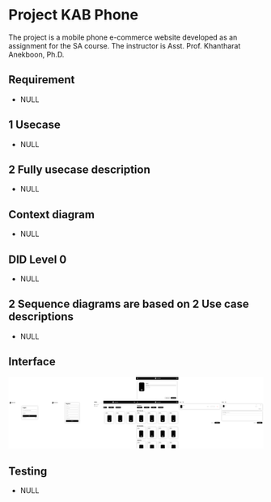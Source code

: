 # Project KAB Phone

The project is a mobile phone e-commerce website developed as an assignment for the SA course. The instructor is Asst. Prof. Khantharat Anekboon, Ph.D.


## Requirement 

- NULL

## 1 Usecase

- NULL

## 2 Fully usecase description

- NULL

## Context diagram 

- NULL

## DID Level 0

- NULL

## 2 Sequence diagrams are based on 2 Use case descriptions

- NULL

## Interface

<img src="https://github.com/XobazJr/kab-phone/blob/main/user-interface.png">

## Testing

- NULL



